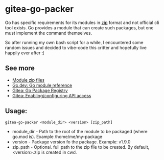# gitea-go-packer

Go has specific requirements for its modules in [zip](https://go.dev/ref/mod#zip-files) format and not official cli tool exists.
Go provides a module that can create such packages, but one must implement the command themselves. 

So after running my own bash script for a while, I encountered some random issues and decided to vibe-code 
this critter and hopefully live happily ever after :) 




## See more

- [Module zip files](https://go.dev/ref/mod#zip-files)
- [Go.dev: Go module reference](https://go.dev/ref/mod)
- [Gitea: Go Package Registry](https://docs.gitea.com/usage/packages/go)
- [Gitea: Enabling/configuring API access](https://docs.gitea.com/development/api-usage#authentication)


## Usage:

`gitea-go-packer <module_dir> <version> [zip_path]`

- module_dir - Path to the root of the module to be packaged (where go.mod is). Example /home/me/my-package
- version - Package version fo the package. Example: v1.9.0
- zip_path - Optional. full path to the zip file to be created. By default, \<version\>.zip is created in cwd.

```bash

```